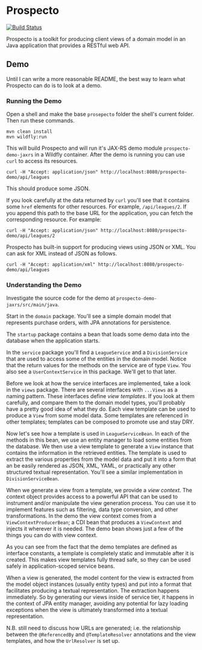 Prospecto
=========

[![Build Status](https://travis-ci.org/soulwing/prospecto.svg?branch=master)](https://travis-ci.org/soulwing/prospecto)

Prospecto is a toolkit for producing client views of a domain model in an
Java application that provides a RESTful web API.

Demo
----

Until I can write a more reasonable README, the best way to learn what
Prospecto can do is to look at a demo.

### Running the Demo

Open a shell and make the base `prosepecto` folder the shell's current 
folder.  Then run these commands.

```
mvn clean install
mvn wildfly:run
```

This will build Prospecto and will run it's JAX-RS demo module 
`prospecto-demo-jaxrs` in a Wildfly container. After the demo is running you
can use `curl` to access its resources.

```
curl -H "Accept: application/json" http://localhost:8080/prospecto-demo/api/leagues
```

This should produce some JSON.

If you look carefully at the data returned by `curl` you'll see that it 
contains some `href` elements for other resources. For example, `/api/leagues/2`.
If you append this path to the base URL for the application, you can fetch the
corresponding resource.  For example:

```
curl -H "Accept: application/json" http://localhost:8080/prospecto-demo/api/leagues/2
```

Prospecto has built-in support for producing views using JSON or XML. You can
ask for XML instead of JSON as follows.

```
curl -H "Accept: application/xml" http://localhost:8080/prospecto-demo/api/leagues
```


### Understanding the Demo

Investigate the source code for the demo at  `prospecto-demo-jaxrs/src/main/java`.

Start in the `domain` package. You'll see a simple domain model that represents
purchase orders, with JPA annotations for persistence.

The `startup` package contains a bean that loads some demo data into the 
database when the application starts.

In the `service` package you'll find a `LeagueService` and a
`DivisionService` that are used to access some of the entities in the domain
model. Notice that the return values for the methods on the service are of type
`View`.  You also see a `UserContextService` in this package. We'll get to that 
later.

Before we look at how the service interfaces are implemented, take a look in
the `views` package. There are several interfaces with `...Views` as a naming
pattern. These interfaces define _view templates_. If you look at them carefully,
and compare them to the domain model types, you'll probably have a pretty good
idea of what they do. Each view template can be used to produce a `View`
from some model data. Some templates are referenced in other templates; 
templates can be composed to promote use and stay DRY. 

Now let's see how a template is used in `LeagueServiceBean`.  In each
of the methods in this bean, we use an entity manager to load some entities 
from the database. We then use a view template to generate a `View` instance
that contains the information in the retrieved entities. The template is used
to extract the various properties from the model data and put it into a form
that an be easily rendered as JSON, XML, YAML, or practically any other 
structured textual representation.  You'll see a similar implementation in
`DivisionServiceBean`.

When we generate a view from a template, we provide a _view context_. The
context object provides access to a powerful API that can be used to instrument
and/or manipulate the view generation process. You can use it to implement
features such as filtering, data type conversion, and other transformations.
In the demo the view context comes from a `ViewContextProducerBean`; a CDI
bean that produces a `ViewContext` and injects it wherever it is needed. The
demo bean shows just a few of the things you can do with view context.

As you can see from the fact that the demo templates are defined as interface
constants, a template is completely static and immutable after it is created.
This makes view templates fully thread safe, so they can be used safely 
in application-scoped service beans.

When a view is generated, the model content for the view is extracted from the
model object instances (usually entity types) and put into a format that 
facilitates producing a textual representation. The extraction happens 
immediately. So by generating our views inside of service tier, it happens in
the context of JPA entity manager, avoiding any potential for lazy loading
exceptions when the view is ultimately transformed into a textual 
representation.

N.B. still need to discuss how URLs are generated; i.e. the relationship between
the `@ReferencedBy` and `@TemplateResolver` annotations and the view templates,
and how the `UrlResolver` is set up.


  











